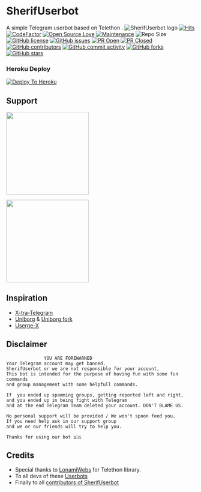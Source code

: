 # SherifUserbot
A simple Telegram userbot based on Telethon .
![SherifUserbot logo](https://graph.org/file/734174a92902b2744e5d2.jpg)
[![Hits](https://hits.seeyoufarm.com/api/count/incr/badge.svg?url=https%3A%2F%2Fgithub.com%2Fsandy1709%2FSherifUserbot&count_bg=%2379C83D&title_bg=%23555555&icon=&icon_color=%23E7E7E7&title=hits&edge_flat=false)](https://github.com/Sherif-Sami/SherifUserbot)
[![CodeFactor](https://www.codefactor.io/repository/github/TgCatUB/catuserbot/badge?&style=flat-square)](https://www.codefactor.io/repository/github/Sherif-Sami/SherifUserbot)
[![Open Source Love](https://badges.frapsoft.com/os/v2/open-source.png?v=103)](https://github.com/ellerbrock/open-source-badges/)
[![Maintenance](https://img.shields.io/badge/Maintained%3F-yes-green?&style=flat-square)](https://GitHub.com/Sherif-Sami/SherifUserbot/graphs/commit-activity) 
![Repo Size](https://img.shields.io/github/repo-size/Sherif-Sami/SherifUserbot?&style=flat-square&logo=github)
[![GitHub license](https://img.shields.io/github/license/Sherif-Sami/SherifUserbot?&style=flat-square&logo=github)](https://github.com/Sherif-Sami/SherifUserbot/blob/master/LICENSE)
[![GitHub issues](https://img.shields.io/github/issues/Sherif-Sami/SherifUserbot?&style=flat-square&logo=github)](https://github.com/Sherif-Sami/SherifUserbot/issues)
[![PR Open](https://img.shields.io/github/issues-pr/Sherif-Sami/SherifUserbot?&style=flat-square&logo=github)](https://github.com/Sherif-Sami/SherifUserbot/pulls)
[![PR Closed](https://img.shields.io/github/issues-pr-closed/Sherif-Sami/SherifUserbot?&style=flat-square&logo=github)](https://github.com/Sherif-Sami/SherifUserbot/pulls?q=is:closed)
[![GitHub contributors](https://img.shields.io/github/contributors/Sherif-Sami/SherifUserbot?&style=flat-square&logo=github)](https://GitHub.com/Sherif-Sami/SherifUserbot/graphs/contributors/)
[![GitHub commit activity](https://img.shields.io/github/commit-activity/m/Sherif-Sami/SherifUserbot?&style=flat-square&logo=github)](https://github.com/Sherif-Sami/SherifUserbot/graphs/commit-activity)
[![GitHub forks](https://img.shields.io/github/forks/Sherif-Sami/SherifUserbot?&style=flat-square&logo=github)](https://github.com/Sherif-Sami/SherifUserbot/fork)
[![GitHub stars](https://img.shields.io/github/stars/Sherif-Sami/SherifUserbot?&style=flat-square&logo=github)](https://github.com/Sherif-Sami/SherifUserbot/stargazers)



### Heroku Deploy
[![Deploy To Heroku](https://www.herokucdn.com/deploy/button.svg)](https://dashboard.heroku.com/new?template=https://github.com/Sherif-Sami/SherifUserbot)
  
## Support
   <a href="https://t.me/Sherif_Sami"><img src="https://img.shields.io/badge/Developer-open-green?&style=flat-square?&logo=telegram" width=220px></a></p>
   <a href="https://t.me/SherifUserbot"><img src="https://img.shields.io/badge/Channel-open-green?&style=flat-square?&logo=telegram" width=220px></a></p>
   
## Inspiration
   - [X-tra-Telegram](https://github.com/Dark-Princ3/X-tra-Telegram)
   - [Uniborg](https://github.com/SpEcHiDe/UniBorg) & [Uniborg fork](https://github.com/ravana69/PornHub)
   - [Userge-X](https://github.com/code-rgb/USERGE-X/)
   
## Disclaimer

```
              YOU ARE FOREWARNED
Your Telegram account may get banned.   
SherifUserbot or we are not responsible for your account, 
This bot is intended for the purpose of having fun with some fun commands 
and group management with some helpfull commands.

If  you ended up spamming groups, getting reported left and right, 
and you ended up in being fight with Telegram 
and at the end Telegram Team deleted your account. DON'T BLAME US.

No personal support will be provided / We won't spoon feed you. 
If you need help ask in our support group 
and we or our friends will try to help you.

Thanks for using our bot 🇪🇬
```

## Credits
   - Special thanks to [LonamiWebs](https://github.com/LonamiWebs/Telethon/) for Telethon library.
   - To all devs of these [Userbots](https://github.com/Sherif-Sami/SherifUserbot/tree/bugs#inspiration)
   - Finally to all [contributors of SherifUserbot](https://github.com/Sherif-Sami/SherifUserbot/graphs/contributors)
